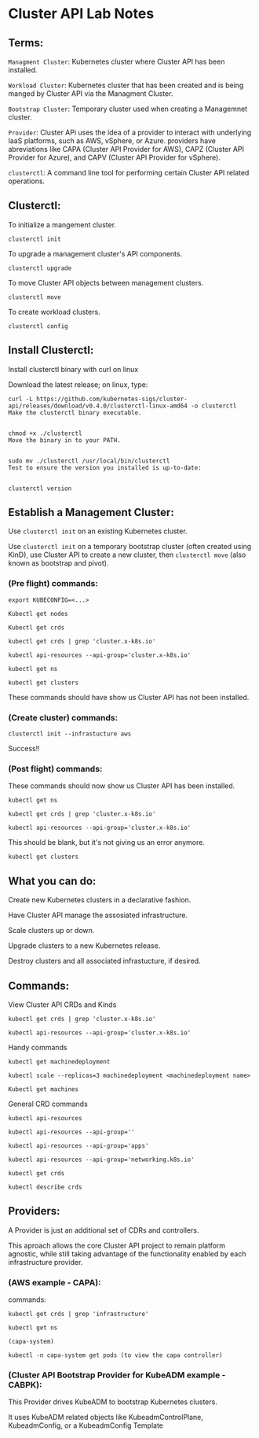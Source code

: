 # Cluster API Lab Notes



## Terms:

`Managment Cluster`: Kubernetes cluster where Cluster API has been installed.

`Workload Cluster`: Kubernetes cluster that has been created and is being manged by Cluster API via the Managment Cluster.

`Bootstrap Cluster`: Temporary cluster used when creating a Managemnet cluster.

`Provider`: Cluster APi uses the idea of a provider to interact with underlying IaaS platforms, such as AWS, vSphere, or Azure. providers
have abreviations like CAPA (Cluster API Provider for AWS), CAPZ (Cluster API Provider for Azure), and CAPV (Cluster API Provider for vSphere).

`clusterctl`: A command line tool for performing certain Cluster API related operations.

## Clusterctl:


To initialize a mangement cluster.

```
clusterctl init
```

To upgrade a management cluster's API components.
```
clusterctl upgrade
```

To move Cluster API objects between management clusters.
```
clusterctl move
```

To create workload clusters.
```
clusterctl config
```

## Install  Clusterctl:
 
Install clusterctl binary with curl on linux

Download the latest release; on linux, type:

```
curl -L https://github.com/kubernetes-sigs/cluster-api/releases/download/v0.4.0/clusterctl-linux-amd64 -o clusterctl
Make the clusterctl binary executable.


chmod +x ./clusterctl
Move the binary in to your PATH.


sudo mv ./clusterctl /usr/local/bin/clusterctl
Test to ensure the version you installed is up-to-date:


clusterctl version
```

## Establish a Management Cluster:

Use `clusterctl init` on an existing Kubernetes cluster.


Use `clusterctl init` on a temporary bootstrap cluster (often created using KinD), use Cluster API
to create a new cluster, then `clusterctl move` (also known as bootstrap and pivot).

### (Pre flight) commands:

```
export KUBECONFIG=<...>
```

```
Kubectl get nodes

Kubectl get crds

kubectl get crds | grep 'cluster.x-k8s.io'

kubectl api-resources --api-group='cluster.x-k8s.io'

kubectl get ns

kubectl get clusters
```

 These commands should have show us Cluster API has not been installed.
 

### (Create cluster) commands:

 ```
 clusterctl init --infrastucture aws
 ```
 
 Success!!
 
 
### (Post flight) commands:

These commands should now show us Cluster API has been installed.

```
kubectl get ns

kubectl get crds | grep 'cluster.x-k8s.io'

kubectl api-resources --api-group='cluster.x-k8s.io'
```


This should be blank, but it's not giving us an error anymore.

```
kubectl get clusters
```




## What you can do:

Create new Kubernetes clusters in a declarative fashion.

Have Cluster API manage the assosiated infrastructure.

Scale clusters up or down.

Upgrade clusters to a new Kubernetes release.

Destroy clusters and all associated infrastucture, if desired.


## Commands:

View Cluster API CRDs and Kinds

```
kubectl get crds | grep 'cluster.x-k8s.io'

kubectl api-resources --api-group='cluster.x-k8s.io'
```

Handy commands

```
kubectl get machinedeployment

kubectl scale --replicas=3 machinedeployment <machinedeployment name>

Kubectl get machines
```


General CRD commands

```
kubectl api-resources 

kubectl api-resources --api-group=''

kubectl api-resources --api-group='apps'

kubectl api-resources --api-group='networking.k8s.io'

kubectl get crds

kubectl describe crds
```



## Providers:

A Provider is just an additional set of CDRs and controllers. 

This aproach allows the core Cluster API project to remain platform agnostic, while still taking advantage of the functionality enabled 
by each infrastructure provider.


### (AWS example - CAPA): 

commands:

```
kubectl get crds | grep 'infrastructure'

kubectl get ns

(capa-system)

kubectl -n capa-system get pods (to view the capa controller)
```

### (Cluster API Bootstrap Provider for KubeADM example - CABPK):

This Provider drives KubeADM to bootstrap Kubernetes clusters.

It uses KubeADM related objects like KubeadmControlPlane, KubeadmConfig, or a KubeadmConfig Template

<ClusterCTL Yaml File Place Holder>
